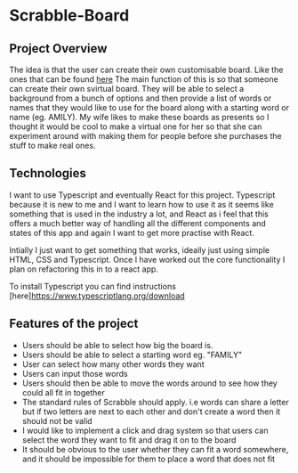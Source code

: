 # Scrabble-Board

## Project Overview

The idea is that the user can create their own customisable board. Like the ones that can be found [here](https://www.etsy.com/uk/listing/957312156/personalised-scrabble-frame-up-to-18?gpla=1&gao=1&&utm_source=google&utm_medium=cpc&utm_campaign=shopping_uk_en_gb_-home_and_living&utm_custom1=_k_CjwKCAjw8JKbBhBYEiwAs3sxNxc9nGeOj0qb4-YkB_ElNsgAPDY1dkg1oD0s0ts9pp85hcDPHHDHchoCi1MQAvD_BwE_k_&utm_content=go_14821442085_125173007022_549119977872_pla-303628061699_c__957312156engb_118543039&utm_custom2=14821442085&gclid=CjwKCAjw8JKbBhBYEiwAs3sxNxc9nGeOj0qb4-YkB_ElNsgAPDY1dkg1oD0s0ts9pp85hcDPHHDHchoCi1MQAvD_BwE)
The main function of this is so that someone can create their own svirtual board. They will be able to select a background from a bunch of options and then provide a list of words or names that they would like to use for the board along with a starting word or name (eg. AMILY). My wife likes to make these boards as presents so I thought it would be cool to make a virtual one for her so that she can experiment around with making them for people before she purchases the stuff to make real ones.

## Technologies

I want to use Typescript and eventually React for this project. Typescript because it is new to me and I want to learn how to use it as it seems like something that is used in the industry a lot, and React as i feel that this offers a much better way of handling all the different components and states of this app and again I want to get more practise with React.

Intially I just want to get something that works, ideally just using simple HTML, CSS and Typescript. Once I have worked out the core functionality I plan on refactoring this in to a react app.

To install Typescript you can find instructions [here]https://www.typescriptlang.org/download

## Features of the project

- Users should be able to select how big the board is.
- Users should be able to select a starting word eg. "FAMILY"
- User can select how many other words they want
- Users can input those words
- Users should then be able to move the words around to see how they could all fit in together
- The standard rules of Scrabble should apply. i.e words can share a letter but if two letters are next to each other and don't create a word then it should not be valid
- I would like to implement a click and drag system so that users can select the word they want to fit and drag it on to the board
- It should be obvious to the user whether they can fit a word somewhere, and it should be impossible for them to place a word that does not fit
